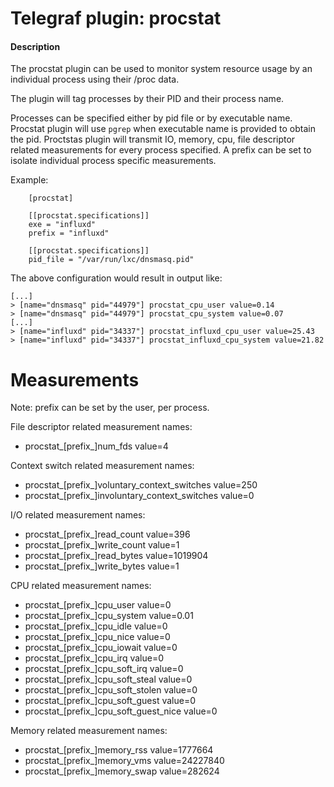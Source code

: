 # Telegraf plugin: procstat

#### Description

The procstat plugin can be used to monitor system resource usage by an
individual process using their /proc data.

The plugin will tag processes by their PID and their process name.

Processes can be specified either by pid file or by executable name. Procstat
plugin will use `pgrep` when executable name is provided to obtain the pid.
Proctstas plugin will transmit IO, memory, cpu, file descriptor related
measurements for every process specified. A prefix can be set to isolate
individual process specific measurements.

Example:

```
    [procstat]

    [[procstat.specifications]]
    exe = "influxd"
    prefix = "influxd"

    [[procstat.specifications]]
    pid_file = "/var/run/lxc/dnsmasq.pid"
```

The above configuration would result in output like:

```
[...]
> [name="dnsmasq" pid="44979"] procstat_cpu_user value=0.14
> [name="dnsmasq" pid="44979"] procstat_cpu_system value=0.07
[...]
> [name="influxd" pid="34337"] procstat_influxd_cpu_user value=25.43
> [name="influxd" pid="34337"] procstat_influxd_cpu_system value=21.82
```

# Measurements
Note: prefix can be set by the user, per process.

File descriptor related measurement names:
- procstat_[prefix_]num_fds value=4

Context switch related measurement names:
- procstat_[prefix_]voluntary_context_switches value=250
- procstat_[prefix_]involuntary_context_switches value=0

I/O related measurement names:
- procstat_[prefix_]read_count value=396
- procstat_[prefix_]write_count value=1
- procstat_[prefix_]read_bytes value=1019904
- procstat_[prefix_]write_bytes value=1

CPU related measurement names:
- procstat_[prefix_]cpu_user value=0
- procstat_[prefix_]cpu_system value=0.01
- procstat_[prefix_]cpu_idle value=0
- procstat_[prefix_]cpu_nice value=0
- procstat_[prefix_]cpu_iowait value=0
- procstat_[prefix_]cpu_irq value=0
- procstat_[prefix_]cpu_soft_irq value=0
- procstat_[prefix_]cpu_soft_steal value=0
- procstat_[prefix_]cpu_soft_stolen value=0
- procstat_[prefix_]cpu_soft_guest value=0
- procstat_[prefix_]cpu_soft_guest_nice value=0

Memory related measurement names:
- procstat_[prefix_]memory_rss value=1777664
- procstat_[prefix_]memory_vms value=24227840
- procstat_[prefix_]memory_swap value=282624
